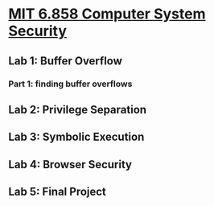 # [MIT 6.858 Computer System Security](https://css.csail.mit.edu/6.858/2022/)
## Lab 1: Buffer Overflow
### Part 1: finding buffer overflows
## Lab 2: Privilege Separation
## Lab 3: Symbolic Execution
## Lab 4: Browser Security
## Lab 5: Final Project 